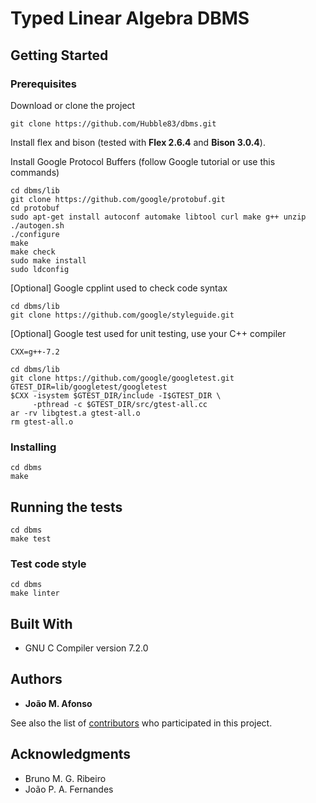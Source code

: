 # Typed Linear Algebra DBMS

<!--One Paragraph of project description goes here-->

## Getting Started

<!--These instructions will get you a copy of the project up and running on your local machine for development and testing purposes. See deployment for notes on how to deploy the project on a live system.-->

### Prerequisites

Download or clone the project

```
git clone https://github.com/Hubble83/dbms.git
```

Install flex and bison (tested with **Flex 2.6.4** and **Bison 3.0.4**).

Install Google Protocol Buffers (follow Google tutorial or use this commands)

```
cd dbms/lib
git clone https://github.com/google/protobuf.git
cd protobuf
sudo apt-get install autoconf automake libtool curl make g++ unzip
./autogen.sh
./configure
make
make check
sudo make install
sudo ldconfig
```

[Optional] Google cpplint used to check code syntax

```
cd dbms/lib
git clone https://github.com/google/styleguide.git
```

[Optional] Google test used for unit testing, use your C++ compiler

```
CXX=g++-7.2

cd dbms/lib
git clone https://github.com/google/googletest.git
GTEST_DIR=lib/googletest/googletest
$CXX -isystem $GTEST_DIR/include -I$GTEST_DIR \
     -pthread -c $GTEST_DIR/src/gtest-all.cc
ar -rv libgtest.a gtest-all.o
rm gtest-all.o
```

### Installing

<!--A step by step series of examples that tell you have to get a development env running-->

<!--Say what the step will be-->

```
cd dbms
make
```

<!--And repeat-->

<!--```
until finished
```-->

<!--End with an example of getting some data out of the system or using it for a little demo-->

## Running the tests

<!--Explain how to run the automated tests for this system-->

<!--### Break down into end to end tests-->

<!--Explain what these tests test and why-->

```
cd dbms
make test
```

### Test code style

```
cd dbms
make linter
```

<!--Explain what these tests test and why-->

<!--```
Give an example
```-->

<!--## Deployment-->

<!--Add additional notes about how to deploy this on a live system-->

## Built With

* GNU C Compiler version 7.2.0

<!--## Contributing-->

<!--Please read [CONTRIBUTING.md](https://gist.github.com/PurpleBooth/b24679402957c63ec426) for details on our code of conduct, and the process for submitting pull requests to us.-->

<!--## Versioning-->

<!--We use [SemVer](http://semver.org/) for versioning. For the versions available, see the [tags on this repository](https://github.com/your/project/tags).-->

## Authors

* **João M. Afonso**<!-- - *Initial work* - [PurpleBooth](https://github.com/PurpleBooth)-->

See also the list of [contributors](https://github.com/Hubble83/dbms/contributors) who participated in this project.

<!--## License-->

<!--This project is licensed under the MIT License - see the [LICENSE.md](LICENSE.md) file for details-->

## Acknowledgments

* Bruno M. G. Ribeiro
* João P. A. Fernandes

